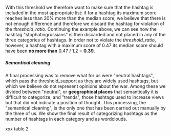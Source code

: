 With this threshold we therefore want to make sure that the hashtag is included in the most appropriate list: if for a hashtag its maximum score reaches less than 20% more than the median score, we believe that there is not enough difference and therefore we discard the hashtag for violation of the *threshold_ratio*.
Continuing the example above, we can see how the hashtag "stophatingrussians" is then discarded and not placed in any of the three categories of hashtags. In order not to violate the *threshold_ratio*, however, a hashtag with a maximum score of 0.47 its median score should have been **no more than** 0.47 / 1.2 = **0.39**.

##### Semantical cleaning
A final processing was to remove what for us were "neutral hashtags", which pass the threshold_support as they are widely used hashtags, but which we believe do not represent opinions about the war. 
Among these we divided between "neutral", or **geographical places** that semantically it is difficult to categorize, and "trends", those hashtags used to increase views but that did not indicate a position of thought. This processing, the "semantical cleaning", is the only one that has been carried out manually by the three of us.
We show the final result of categorizing hashtags as the number of hashtags in each category and as wordclouds.

xxx table 2
